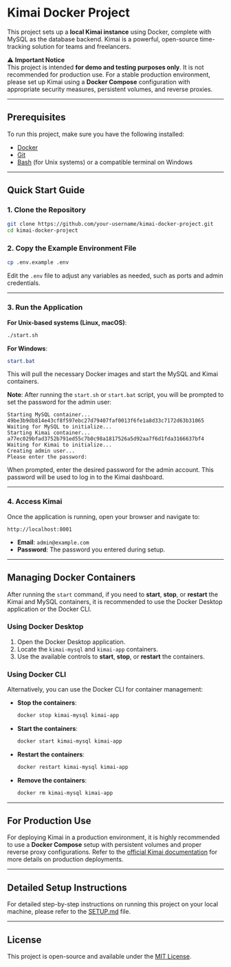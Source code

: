 # Kimai Docker Project

This project sets up a **local Kimai instance** using Docker, complete with MySQL as the database backend. Kimai is a powerful, open-source time-tracking solution for teams and freelancers.

⚠️ **Important Notice**  
This project is intended **for demo and testing purposes only**. It is not recommended for production use. For a stable production environment, please set up Kimai using a **Docker Compose** configuration with appropriate security measures, persistent volumes, and reverse proxies.

---

## Prerequisites
To run this project, make sure you have the following installed:

- [Docker](https://www.docker.com/get-started)
- [Git](https://git-scm.com/)
- [Bash](https://www.gnu.org/software/bash/) (for Unix systems) or a compatible terminal on Windows

---

## Quick Start Guide

### 1. Clone the Repository
```bash
git clone https://github.com/your-username/kimai-docker-project.git
cd kimai-docker-project
```

### 2. Copy the Example Environment File
```bash
cp .env.example .env
```

Edit the `.env` file to adjust any variables as needed, such as ports and admin credentials.

---

### 3. Run the Application

**For Unix-based systems (Linux, macOS)**:
```bash
./start.sh
```

**For Windows**:
```powershell
start.bat
```

This will pull the necessary Docker images and start the MySQL and Kimai containers.

**Note**: After running the `start.sh` or `start.bat` script, you will be prompted to set the password for the admin user:

```
Starting MySQL container...
49be3b9db814e43cf8f597ebc27d79407faf0013f6fe1a8d33c7172d63b31065
Waiting for MySQL to initialize...
Starting Kimai container...
a77ec029bfad3752b791ed55c7b0c98a1817526a5d92aa7f6d1fda3166637bf4
Waiting for Kimai to initialize...
Creating admin user...
Please enter the password:
```

When prompted, enter the desired password for the admin account. This password will be used to log in to the Kimai dashboard.

---

### 4. Access Kimai
Once the application is running, open your browser and navigate to:

```
http://localhost:8001
```

- **Email**: `admin@example.com`
- **Password**: The password you entered during setup.

---

## Managing Docker Containers

After running the `start` command, if you need to **start**, **stop**, or **restart** the Kimai and MySQL containers, it is recommended to use the Docker Desktop application or the Docker CLI.

### Using Docker Desktop
1. Open the Docker Desktop application.
2. Locate the `kimai-mysql` and `kimai-app` containers.
3. Use the available controls to **start**, **stop**, or **restart** the containers.

### Using Docker CLI
Alternatively, you can use the Docker CLI for container management:

- **Stop the containers**:
  ```bash
  docker stop kimai-mysql kimai-app
  ```

- **Start the containers**:
  ```bash
  docker start kimai-mysql kimai-app
  ```

- **Restart the containers**:
  ```bash
  docker restart kimai-mysql kimai-app
  ```

- **Remove the containers**:
  ```bash
  docker rm kimai-mysql kimai-app
  ```

---

## For Production Use
For deploying Kimai in a production environment, it is highly recommended to use a **Docker Compose** setup with persistent volumes and proper reverse proxy configurations. Refer to the [official Kimai documentation](https://github.com/kimai/kimai2) for more details on production deployments.

---

## Detailed Setup Instructions
For detailed step-by-step instructions on running this project on your local machine, please refer to the [SETUP.md](SETUP.md) file.

---

## License
This project is open-source and available under the [MIT License](LICENSE).
